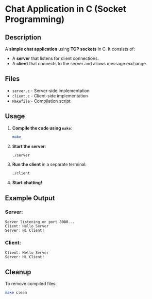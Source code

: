 # Chat Application in C (Socket Programming)

## Description
A **simple chat application** using **TCP sockets** in C. It consists of:
- A **server** that listens for client connections.
- A **client** that connects to the server and allows message exchange.

## Files
- `server.c` - Server-side implementation
- `client.c` - Client-side implementation
- `Makefile` - Compilation script

## Usage

1. **Compile the code using `make`**:
   ```sh
   make
   ```

2. **Start the server**:
   ```sh
   ./server
   ```

3. **Run the client** in a separate terminal:
   ```sh
   ./client
   ```

4. **Start chatting!**

## Example Output

### Server:
```
Server listening on port 8080...
Client: Hello Server
Server: Hi Client!
```

### Client:
```
Client: Hello Server
Server: Hi Client!
```

## Cleanup
To remove compiled files:
```sh
make clean
```